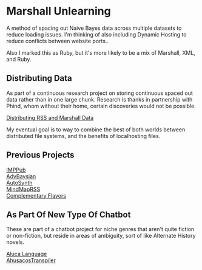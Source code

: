 # Marshall Unlearning
A method of spacing out Naive Bayes data across multiple datasets to reduce loading issues. I'm thinking of also including Dynamic Hosting to reduce conflicts between website ports..

Also I marked this as Ruby, but it's more likely to be a mix of Marshall, XML, and Ruby.

## Distributing Data
As part of a continuous research project on storing continuous spaced out data rather than in one large chunk. Research is thanks in partnership with Phind, whom without their home, certain discoveries would not be possible.

[Distributing RSS and Marshall Data](https://lwflouisa.github.io/AskPhind/PhindMeAnAnswer/DistributingSpacedRSSData)

My eventual goal is to way to combine the best of both worlds between distributed file systems, and the benefits of localhosting files.

## Previous Projects
[IMPPub](https://github.com/LWFlouisa/IMPPub)<br />
[AdvBaysian](https://github.com/LWFlouisa/AdvBaysian)<br />
[AutoSynth](https://github.com/LWFlouisa/AutoSynth)<br />
[MindMapRSS](https://github.com/LWFlouisa/MindMapRSS)<br />
[Complementary Flavors](https://github.com/LWFlouisa/Complementary)

## As Part Of New Type Of Chatbot
These are part of a chatbot project for niche genres that aren't quite fiction or non-fiction, but reside in areas of ambiguity, sort of like Alternate History novels.

[Aluca Language](https://github.com/LWFlouisa/AlucaLanguage)<br />
[AhusacosTranspiler]()

